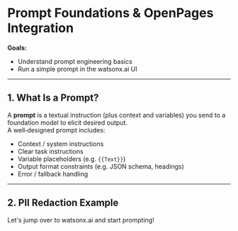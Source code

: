 # Prompt Foundations & OpenPages Integration

**Goals:**  
- Understand prompt engineering basics  
- Run a simple prompt in the watsonx.ai UI

---

## 1. What Is a Prompt?

A **prompt** is a textual instruction (plus context and variables) you send to a foundation model to elicit desired output.  
A well‑designed prompt includes:

- Context / system instructions  
- Clear task instructions  
- Variable placeholders (e.g. `{{Text}}`)  
- Output format constraints (e.g. JSON schema, headings)  
- Error / fallback handling  

---

## 2. PII Redaction Example

Let's jump over to watsonx.ai and start prompting!

